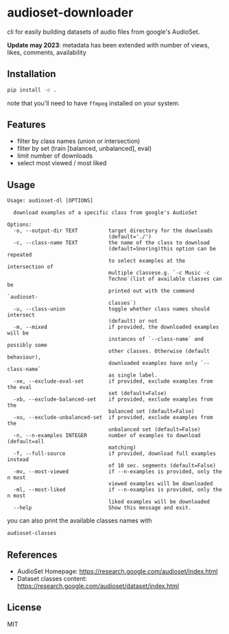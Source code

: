 # audioset-downloader

cli for easily building datasets of audio files from google's AudioSet.

**Update may 2023**: metadata has been extended with number of views, likes, comments, availability

## Installation

```bash
pip install -e .
```

note that you'll need to have `ffmpeg` installed on your system.

## Features

- filter by class names (union or intersection)
- filter by set (train [balanced, unbalanced], eval)
- limit number of downloads
- select most viewed / most liked

## Usage

```
Usage: audioset-dl [OPTIONS]

  download examples of a specific class from google's AudioSet

Options:
  -o, --output-dir TEXT          target directory for the downloads
                                 (default='./')
  -c, --class-name TEXT          the name of the class to download
                                 (default=Snoring)this option can be repeated
                                 to select examples at the intersection of
                                 multiple classese.g. `-c Music -c
                                 Techno`(list of available classes can be
                                 printed out with the command `audioset-
                                 classes`)
  -u, --class-union              toggle whether class names should intersect
                                 (default) or not
  -m, --mixed                    if provided, the downloaded examples will be
                                 instances of `--class-name` and possibly some
                                 other classes. Otherwise (default behaviour),
                                 downloaded examples have only `--class-name`
                                 as single label.
  -xe, --exclude-eval-set        if provided, exclude examples from the eval
                                 set (default=False)
  -xb, --exclude-balanced-set    if provided, exclude examples from the
                                 balanced set (default=False)
  -xu, --exclude-unbalanced-set  if provided, exclude examples from the
                                 unbalanced set (default=False)
  -n, --n-examples INTEGER       number of examples to download (default=all
                                 matching)
  -f, --full-source              if provided, download full examples instead
                                 of 10 sec. segments (default=False)
  -mv, --most-viewed             if --n-examples is provided, only the n most
                                 viewed examples will be downloaded
  -ml, --most-liked              if --n-examples is provided, only the n most
                                 liked examples will be downloaded
  --help                         Show this message and exit.
```

you can also print the available classes names with

```bash
audioset-classes
```

## References

- AudioSet Homepage:
    https://research.google.com/audioset/index.html
- Dataset classes content:
    https://research.google.com/audioset/dataset/index.html
    
## License

MIT



